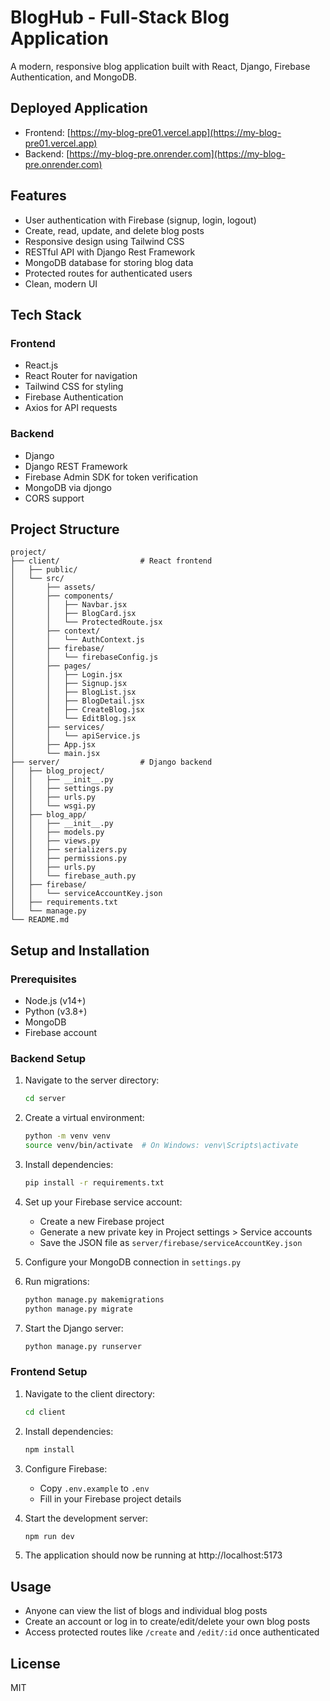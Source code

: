 # BlogHub - Full-Stack Blog Application

A modern, responsive blog application built with React, Django, Firebase Authentication, and MongoDB.

## Deployed Application

- Frontend: [https://my-blog-pre01.vercel.app](https://my-blog-pre01.vercel.app)
- Backend: [https://my-blog-pre.onrender.com](https://my-blog-pre.onrender.com)

## Features

- User authentication with Firebase (signup, login, logout)
- Create, read, update, and delete blog posts
- Responsive design using Tailwind CSS
- RESTful API with Django Rest Framework
- MongoDB database for storing blog data
- Protected routes for authenticated users
- Clean, modern UI

## Tech Stack

### Frontend
- React.js
- React Router for navigation
- Tailwind CSS for styling
- Firebase Authentication
- Axios for API requests

### Backend
- Django
- Django REST Framework
- Firebase Admin SDK for token verification
- MongoDB via djongo
- CORS support

## Project Structure

```
project/
├── client/                  # React frontend
│   ├── public/
│   └── src/
│       ├── assets/
│       ├── components/
│       │   ├── Navbar.jsx
│       │   ├── BlogCard.jsx
│       │   └── ProtectedRoute.jsx
│       ├── context/
│       │   └── AuthContext.js
│       ├── firebase/
│       │   └── firebaseConfig.js
│       ├── pages/
│       │   ├── Login.jsx
│       │   ├── Signup.jsx
│       │   ├── BlogList.jsx
│       │   ├── BlogDetail.jsx
│       │   ├── CreateBlog.jsx
│       │   └── EditBlog.jsx
│       ├── services/
│       │   └── apiService.js
│       ├── App.jsx
│       └── main.jsx
├── server/                  # Django backend
│   ├── blog_project/
│   │   ├── __init__.py
│   │   ├── settings.py
│   │   ├── urls.py
│   │   └── wsgi.py
│   ├── blog_app/
│   │   ├── __init__.py
│   │   ├── models.py
│   │   ├── views.py
│   │   ├── serializers.py
│   │   ├── permissions.py
│   │   ├── urls.py
│   │   └── firebase_auth.py
│   ├── firebase/
│   │   └── serviceAccountKey.json
│   ├── requirements.txt
│   └── manage.py
└── README.md
```

## Setup and Installation

### Prerequisites
- Node.js (v14+)
- Python (v3.8+)
- MongoDB
- Firebase account

### Backend Setup

1. Navigate to the server directory:
   ```bash
   cd server
   ```

2. Create a virtual environment:
   ```bash
   python -m venv venv
   source venv/bin/activate  # On Windows: venv\Scripts\activate
   ```

3. Install dependencies:
   ```bash
   pip install -r requirements.txt
   ```

4. Set up your Firebase service account:
   - Create a new Firebase project
   - Generate a new private key in Project settings > Service accounts
   - Save the JSON file as `server/firebase/serviceAccountKey.json`

5. Configure your MongoDB connection in `settings.py`

6. Run migrations:
   ```bash
   python manage.py makemigrations
   python manage.py migrate
   ```

7. Start the Django server:
   ```bash
   python manage.py runserver
   ```

### Frontend Setup

1. Navigate to the client directory:
   ```bash
   cd client
   ```

2. Install dependencies:
   ```bash
   npm install
   ```

3. Configure Firebase:
   - Copy `.env.example` to `.env`
   - Fill in your Firebase project details

4. Start the development server:
   ```bash
   npm run dev
   ```

5. The application should now be running at http://localhost:5173

## Usage

- Anyone can view the list of blogs and individual blog posts
- Create an account or log in to create/edit/delete your own blog posts
- Access protected routes like `/create` and `/edit/:id` once authenticated

## License

MIT